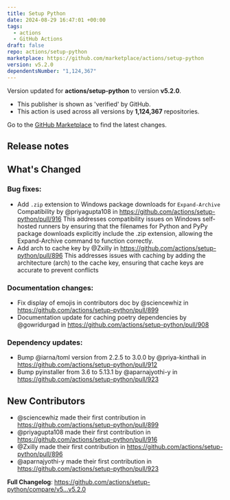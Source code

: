 ```yaml
---
title: Setup Python
date: 2024-08-29 16:47:01 +00:00
tags:
  - actions
  - GitHub Actions
draft: false
repo: actions/setup-python
marketplace: https://github.com/marketplace/actions/setup-python
version: v5.2.0
dependentsNumber: "1,124,367"
---
```



Version updated for **actions/setup-python** to version **v5.2.0**.
- This publisher is shown as 'verified' by GitHub.
- This action is used across all versions by **1,124,367** repositories.

Go to the [GitHub Marketplace](https://github.com/marketplace/actions/setup-python) to find the latest changes.

## Release notes

## What's Changed
### Bug fixes:
* Add `.zip` extension to Windows package downloads for `Expand-Archive` Compatibility by @priyagupta108 in https://github.com/actions/setup-python/pull/916
This addresses compatibility issues on Windows self-hosted runners by ensuring that the filenames for Python and PyPy package downloads explicitly include the .zip extension, allowing the Expand-Archive command to function correctly.
* Add arch to cache key by @Zxilly in https://github.com/actions/setup-python/pull/896
This addresses issues with caching by adding the architecture (arch) to the cache key, ensuring that cache keys are accurate to prevent conflicts
### Documentation changes:
* Fix display of emojis in contributors doc by @sciencewhiz in https://github.com/actions/setup-python/pull/899
* Documentation update for caching poetry dependencies by @gowridurgad in https://github.com/actions/setup-python/pull/908
### Dependency updates:
* Bump @iarna/toml version from 2.2.5 to 3.0.0 by @priya-kinthali in https://github.com/actions/setup-python/pull/912
* Bump pyinstaller from 3.6 to 5.13.1 by @aparnajyothi-y in https://github.com/actions/setup-python/pull/923

## New Contributors
* @sciencewhiz made their first contribution in https://github.com/actions/setup-python/pull/899
* @priyagupta108 made their first contribution in https://github.com/actions/setup-python/pull/916
* @Zxilly made their first contribution in https://github.com/actions/setup-python/pull/896
* @aparnajyothi-y made their first contribution in https://github.com/actions/setup-python/pull/923

**Full Changelog**: https://github.com/actions/setup-python/compare/v5...v5.2.0
